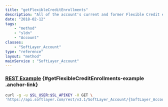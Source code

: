 ```yaml
---
title: "getFlexibleCreditEnrollments"
description: "All of the account's current and former Flexible Credit enrollments."
date: "2018-02-12"
tags:
    - "method"
    - "sldn"
    - "Account"
classes:
    - "SoftLayer_Account"
type: "reference"
layout: "method"
mainService : "SoftLayer_Account"
---
```


### [REST Example](#getFlexibleCreditEnrollments-example) <a href="/article/rest/"><i class="fas fa-question"></i></a> {#getFlexibleCreditEnrollments-example .anchor-link} 
```bash
curl -g -u $SL_USER:$SL_APIKEY -X GET \
'https://api.softlayer.com/rest/v3.1/SoftLayer_Account/{SoftLayer_AccountID}/getFlexibleCreditEnrollments'
```
